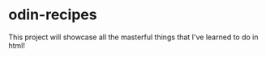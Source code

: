 # odin-recipes

This project will showcase all the masterful things that I've learned to do in html!